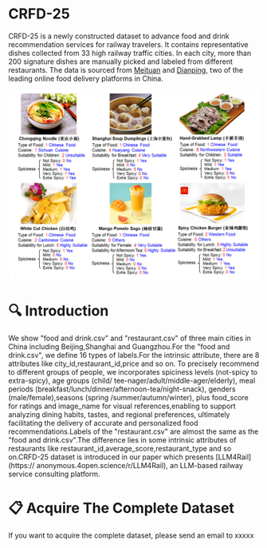 # CRFD-25
CRFD-25 is a newly constructed dataset to advance food and drink recommendation services for railway travelers. It contains representative dishes collected from 33 high railway traffic cities. In each city, more than 200 signature dishes are manually picked and labeled from different restaurants. The data is sourced from [Meituan](https://www.waimai.meituan.com) and [Dianping](https://www.dianping.com), two of the leading online food delivery platforms in China.

<img src="./illustrationofCRFD-25dataset.jpg" style="max-width:100%;height:auto;">

# 🔍 Introduction
We show "food and drink.csv" and "restaurant.csv" of three main cities in China including Beijing,Shanghai and Guangzhou.For the "food and drink.csv", we define 16 types of labels.For the intrinsic attribute, there are 8 attributes like city_id,restaurant_id,price and so on. To precisely recommend to different groups of people, we incorporates spiciness levels (not-spicy to extra-spicy), age groups (child/ tee-nager/adult/middle-ager/elderly), meal periods (breakfast/lunch/dinner/afternoon-tea/night-snack), genders (male/female),seasons (spring /summer/autumn/winter), plus food_score for ratings and image_name for visual references,enabling to support analyzing dining habits, tastes, and regional preferences, ultimately facilitating the delivery of accurate and personalized food recommendations.Labels of the "restaurant.csv" are almost the same as the "food and drink.csv".The difference lies in some intrinsic attributes of restaurants like restaurant_id,average_score,restaurant_type and so on.CRFD-25 dataset is introduced in our paper which presents [LLM4Rail](https:// anonymous.4open.science/r/LLM4Rail), an LLM-based railway service consulting platform.

# 📋 Acquire The Complete Dataset 
If you want to acquire the complete dataset, please send an email to xxxxx
